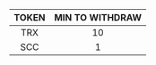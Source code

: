 | TOKEN | MIN TO WITHDRAW |
|:-----:|:---------------:|
|  TRX  |        10       |
|  SCC  |        1        |
